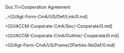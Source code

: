 Doc.Ti=Cooperation Agreement

_=[G/Agt-Form-CmA/US/Def/Link/0.md]

=[G/IACCM-Cooperate-CmA/Sec/-Cooperate/0.md]

=[G/IACCM-Cooperate-CmA/Outline/-Cooperate/0.md]

=[G/Agt-Form-CmA/US/Frame/2Parties-NoDef/0.md]